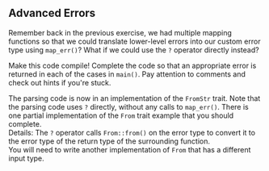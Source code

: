 ## Advanced Errors

Remember back in the previous exercise, we had multiple mapping functions so that we
could translate lower-level errors into our custom error type using
`map_err()`? What if we could use the `?` operator directly instead?

Make this code compile! Complete the code so that an appropriate error is returned in each of the cases in `main()`.
Pay attention to comments and check out hints if you're stuck.

<div class="hint">
The parsing
code is now in an implementation of the <code>FromStr</code> trait. Note that the
parsing code uses <code>?</code> directly, without any calls to <code>map_err()</code>. There is
one partial implementation of the <code>From</code> trait example that you should
complete.
</div>

<div class="hint">
Details: The <code>?</code> operator calls <code>From::from()</code> on the error type to convert
it to the error type of the return type of the surrounding function.
</div>
<div class="hint">
You will need to write another implementation of <code>From</code> that has a
different input type.
</div>